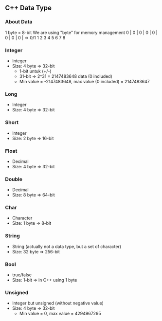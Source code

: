 ## C++ Data Type

### About Data
1 byte = 8-bit
We are using "byte" for memory management
  0 | 0 | 0 | 0 | 0 | 0 | 0 | 0 |   =>  0/1
  1   2   3   4   5   6   7   8

### Integer
* Integer
* Size: 4 byte => 32-bit
    * 1-bit untuk (+/-)
    * 31-bit => 2^31 = 2147483648 data (0 included)
    * Min value = -2147483648, max value (0 included) = 2147483647

### Long
* Integer
* Size: 4 byte => 32-bit

### Short
* Integer
* Size: 2 byte => 16-bit

### Float
* Decimal
* Size: 4 byte => 32-bit

### Double
* Decimal
* Size: 8 byte => 64-bit

### Char
* Character
* Size: 1 byte => 8-bit

### String
* String (actually not a data type, but a set of character)
* Size: 32 byte => 256-bit

### Bool
* true/false
* Size: 1-bit => in C++ using 1 byte

### Unsigned
* Integer but unsigned (without negative value)
* Size: 4 byte => 32-bit
    * Min value = 0, max value = 4294967295